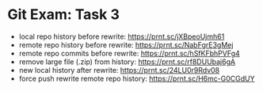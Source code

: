 # Git Exam: Task 3

- local repo history before rewrite: https://prnt.sc/jXBpeoUjmh61
- remote repo history before rewrite: https://prnt.sc/NabFgrE3gMej
- remote repo commits before rewrite: https://prnt.sc/hSfKFbhPVFg4
- remove large file (.zip) from history: https://prnt.sc/rf8DUUbaj6gA
- new local history after rewrite: https://prnt.sc/24LU0r9Rdv08
- force push rewrite remote repo history: https://prnt.sc/H6mc-G0CGdUY